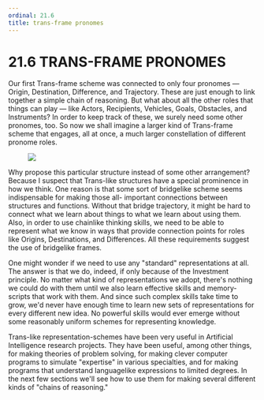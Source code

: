```yaml
---
ordinal: 21.6
title: trans-frame pronomes
---
```


# 21.6 TRANS-FRAME PRONOMES

Our first Trans-frame scheme was connected to only four pronomes &mdash; Origin, Destination, Difference, and Trajectory. These are just enough to link together a simple chain of reasoning. But what about all the other roles that things can play &mdash; like Actors, Recipients, Vehicles, Goals, Obstacles, and Instruments? In order to keep track of these, we surely need some other pronomes, too. So now we shall imagine a larger kind of Trans-frame scheme that engages, all at once, a much larger constellation of different pronome roles.

<figure><img src="/images/ch21/21-6.png"></img></figure>
Why propose this particular structure instead of some other arrangement? Because I suspect that Trans-like structures have a special prominence in how we think. One reason is that some sort of bridgelike scheme seems indispensable for making those all- important connections between structures and functions. Without that bridge trajectory, it might be hard to connect what we learn about things to what we learn about using them. Also, in order to use chainlike thinking skills, we need to be able to represent what we know in ways that provide connection points for roles like Origins, Destinations, and Differences. All these requirements suggest the use of bridgelike frames.

One might wonder if we need to use any "standard" representations at all. The answer is that we do, indeed, if only because of the Investment principle. No matter what kind of representations we adopt, there's nothing we could do with them until we also learn effective skills and memory-scripts that work with them. And since such complex skills take time to grow, we'd never have enough time to learn new sets of representations for every different new idea. No powerful skills would ever emerge without some reasonably uniform schemes for representing knowledge.

Trans-like representation-schemes have been very useful in Artificial Intelligence research projects. They have been useful, among other things, for making theories of problem solving, for making clever computer programs to simulate "expertise" in various specialties, and for making programs that understand languagelike expressions to limited degrees. In the next few sections we'll see how to use them for making several different kinds of "chains of reasoning."
